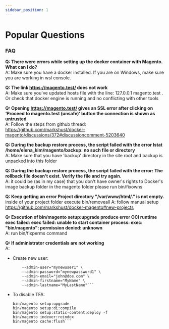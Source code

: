 ```yaml
---
sidebar_position: 1
---
```


# Popular Questions


### FAQ

**Q: There were errors while setting up the docker container with Magento. What can I do?**  
A: Make sure you have a docker installed. If you are on Windows, make sure you are working in wsl console.


**Q: The link https://magento.test/ does not work**  
A: Make sure you've updated hosts file with the line: 127.0.0.1 magento.test . Or check that docker engine is running and no conflicting with other tools


**Q: Opening https://magento.test/ gives an SSL error after clicking on ‘Proceed to magento.test (unsafe)’ button the connection is shown as untrusted**  
A: Follow the steps from github thread: https://github.com/markshust/docker-magento/discussions/372#discussioncomment-5203640


**Q: During the backup restore process, the script failed with the error lstat /home/elena_kim/magento/backup: no such file or directory**  
A: Make sure that you have  'backup' directory in the site root and backup is unpacked into this folder


**Q: During the backup restore process, the script failed with the error: The rollback file doesn't exist. Verify the file and try again.**  
A: it could be (as in my case) that you don't have owner's rights to Docker's image backup folder
in the magento folder please run bin/fixowns


**Q: Keep getting an error Project directory "/var/www/html/." is not empty.**  
inside of your project folder execute bin/removeall
A: follow manual setup https://github.com/markshust/docker-magento#new-projects


**Q: Execution of bin/magento setup:upgrade produce error OCI runtime exec failed: exec failed: unable to start container process: exec: "bin/magento": permission denied: unknown**  
A: run bin/fixperms command


**Q: If administrator credentials are not working**  
A:
- Create new user:
    ```bin/magento admin:user:create \
        --admin-user="mynewuser1" \
        --admin-password="mynewpassword1" \
        --admin-email="john@doe.com" \
        --admin-firstname="MyName" \
        --admin-lastname="MyLastName"```
- To disable TFA:
    ```bin/magento module:disable {Magento_AdminAdobeImsTwoFactorAuth,Magento_TwoFactorAuth}
    bin/magento setup:upgrade
    bin/magento setup:di:compile
    bin/magento setup:static-content:deploy -f
    bin/magento indexer:reindex
    bin/magento cache:flush```

